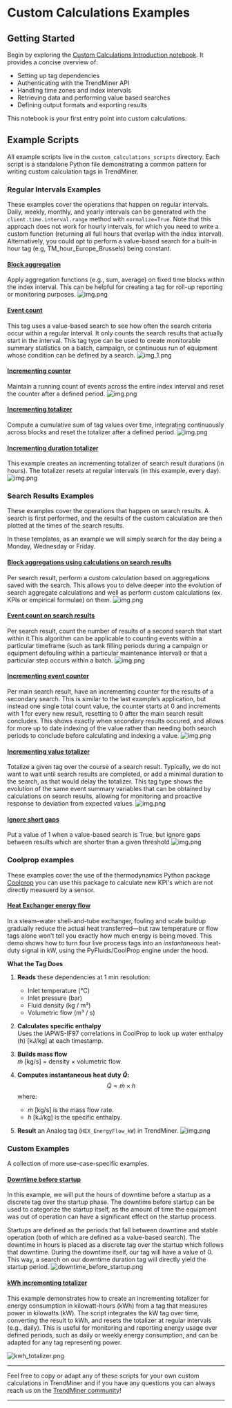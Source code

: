 # Custom Calculations Examples

## Getting Started

Begin by exploring the [Custom Calculations Introduction notebook](custom_calculations_introduction.ipynb). It provides a concise overview of:

* Setting up tag dependencies
* Authenticating with the TrendMiner API
* Handling time zones and index intervals
* Retrieving data and performing value based searches
* Defining output formats and exporting results

This notebook is your first entry point into custom calculations.

## Example Scripts

All example scripts live in the `custom_calculations_scripts` directory. Each script is a standalone Python file demonstrating a common pattern for writing custom calculation tags in TrendMiner.

### Regular Intervals Examples

These examples cover the operations that happen on regular intervals. Daily, weekly, monthly, and yearly intervals can be generated with the `client.time.interval.range` method with `normalize=True`. Note that this approach does not work for hourly intervals, for which you need to write a custom function (returning all full hours that overlap with the index interval). Alternatively, you could opt to perform a value-based search for a built-in hour tag (e.g, TM_hour_Europe_Brussels) being constant.

#### [Block aggregation](custom_calculations_scripts/regular_intervals_examples/block_aggregation.py)
Apply aggregation functions (e.g., sum, average) on fixed time blocks within the index interval. This can be helpful for creating a tag for roll-up reporting or monitoring purposes.
![img.png](images/block_aggregation.png)

#### [Event count](custom_calculations_scripts/regular_intervals_examples/event_counter.py)
This tag uses a value-based search to see how often the search criteria occur within a regular interval. It only counts the search results that actually start in the interval. This tag type can be used to create monitorable summary statistics on a batch, campaign, or continuous run of equipment whose condition can be defined by a search.
![img_1.png](images/event_count.png)
  
#### [Incrementing counter](custom_calculations_scripts/regular_intervals_examples/incrementing_counter.py)
Maintain a running count of events across the entire index interval and reset the counter after a defined period.
![img.png](images/incrementing_counter.png)

#### [Incrementing totalizer](custom_calculations_scripts/regular_intervals_examples/incrementing_totalizer.py)
Compute a cumulative sum of tag values over time, integrating continuously across blocks and reset the totalizer after a defined period.
![img.png](images/incrementing_totalizer.png)

#### [Incrementing duration totalizer](custom_calculations_scripts/regular_intervals_examples/incrementing_duration_totalizer.py)
This example creates an incrementing totalizer of search result durations (in hours). The totalizer resets at regular intervals (in  this example, every day).
![img.png](images/incrementing_duration_totalizer.png)


### Search Results Examples
These examples cover the operations that happen on search results. A search is first performed, and the results of the custom calculation are then plotted at the times of the search results.

In these templates, as an example we will simply search for the day being a Monday, Wednesday or Friday.

#### [Block aggregations using calculations on search results](custom_calculations_scripts/search_results_examples/block_aggregations_calc_search_results.py)
Per search result, perform a custom calculation based on aggregations saved with the search. This allows you to delve deeper into the evolution of search aggregate calculations and well as perform custom calculations (ex. KPIs or empirical formulae) on them.
![img.png](images/block_aggregations_calc_search_results.png)

#### [Event count on search results](custom_calculations_scripts/search_results_examples/event_counter_for_search_results.py)
Per search result, count the number of results of a second search that start within it.This algorithm can be applicable to counting events within a particular timeframe (such as tank filling periods during a campaign or equipment defouling within a particular maintenance interval) or that a particular step occurs within a batch.
![img.png](images/event_counter_for_search_results.png)
  
#### [Incrementing event counter](custom_calculations_scripts/search_results_examples/incrementing_event_counter_search_results.py)
Per main search result, have an incrementing counter for the results of a secondary search. This is similar to the last example’s application, but instead one single total count value, the counter starts at 0 and increments with 1 for every new result, resetting to 0 after the main search result concludes. This shows exactly when secondary results occured, and allows for more up to date indexing of the value rather than needing both search periods to conclude before calculating and indexing a value.
![img.png](images/incrementing_event_counter_search_results.png)

#### [Incrementing value totalizer](custom_calculations_scripts/search_results_examples/incrementing_value_totalizer_search_results.py)
Totalize a given tag over the course of a search result. Typically, we do not want to wait until search results are completed, or add a minimal duration to the search, as that would delay the totalizer. This tag type shows the evolution of the same event summary variables that can be obtained by calculations on search results, allowing for monitoring and proactive response to deviation from expected values.
![img.png](images/incrementing_value_totalizer_search_results.png)

#### [Ignore short gaps](custom_calculations_scripts/search_results_examples/ignore_short_gaps.py)
Put a value of 1 when a value-based search is True, but ignore gaps between results which are shorter than a given threshold
![img.png](images/ignore_short_gaps.png)


### Coolprop examples
These examples cover the use of the thermodynamics Python package [Coolprop](http://www.coolprop.org/coolprop/wrappers/Python/index.html) you can use this package to calculate new KPI's which are not directly measuerd by a sensor.

#### [Heat Exchanger energy flow](custom_calculations_scripts/coolprop_examples/heat_exchanger_energy_flow.py)  
In a steam–water shell-and-tube exchanger, fouling and scale buildup gradually reduce the actual heat transferred—but raw temperature or flow tags alone won’t tell you exactly how much energy is being moved. This demo shows how to turn four live process tags into an _instantaneous_ heat-duty signal in kW, using the PyFluids/CoolProp engine under the hood.

**What the Tag Does**
1. **Reads** these dependencies at 1 min resolution:  
   - Inlet temperature (°C)  
   - Inlet pressure (bar)  
   - Fluid density (kg / m³)  
   - Volumetric flow (m³ / s)  

2. **Calculates specific enthalpy**  
   Uses the IAPWS-IF97 correlations in CoolProp to look up water enthalpy \(h\) [kJ/kg] at each timestamp.

3. **Builds mass flow**  
   $\dot{m}$ [kg/s] = density × volumetric flow.

4. **Computes instantaneous heat duty $\dot{Q}$:**
   $$
     \dot{Q} = \dot{m} \times h
   $$
   where:
   - $\dot{m}$ [kg/s] is the mass flow rate.
   - $h$ [kJ/kg] is the specific enthalpy.

5. **Result** an Analog tag (`HEX_EnergyFlow_kW`) in TrendMiner.
![img.png](images/heat_exchanger_coolprop.png)


### Custom Examples
A collection of more use-case-specific examples.

#### [Downtime before startup](custom_calculations_scripts/custom_examples/downtime_before_startup.py)
In this example, we will put the hours of downtime before a startup as a discrete tag over the startup phase. The downtime before startup can be used to categorize the startup itself, as the amount of time the equipment was out of operation can have a significant effect on the startup process. 

Startups are defined as the periods that fall between downtime and stable operation (both of which are defined as a value-based search). The downtime in hours is placed as a discrete tag over the startup which follows that downtime. During the downtime itself, our tag will have a value of 0. This way, a search on our downtime duration tag will directly yield the startup period.
![downtime_before_startup.png](images/downtime_before_startup.png)

#### [kWh incrementing totalizer](custom_calculations_scripts/custom_examples/kwh_totalizer.py)

This example demonstrates how to create an incrementing totalizer for energy consumption in kilowatt-hours (kWh) from a tag that measures power in kilowatts (kW). The script integrates the kW tag over time, converting the result to kWh, and resets the totalizer at regular intervals (e.g., daily). This is useful for monitoring and reporting energy usage over defined periods, such as daily or weekly energy consumption, and can be adapted for any tag representing power.

![kwh_totalizer.png](images/kwh_totalizer.png)

---

Feel free to copy or adapt any of these scripts for your own custom calculations in TrendMiner and if you have any questions you can always reach us on the [TrendMiner community](https://community.trendminer.com)!

---